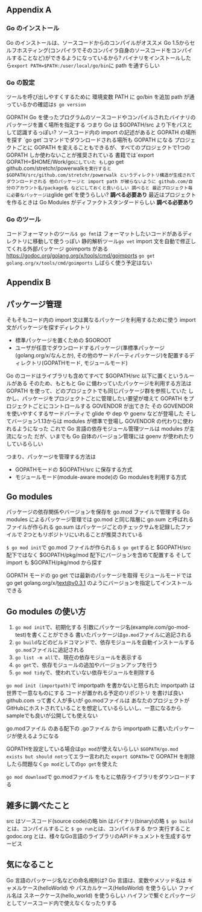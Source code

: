 ## Appendix A
### Go のインストール
Go のインストールは、ソースコードからのコンパイルがオススメ
Go 1.5からセルフホスティング(コンパイラでそのコンパイラ自身のソースコードをコンパイルすることなど)ができるようになっているから?
バイナリをインストールしたら`export PATH=$PATH:/user/local/go/bin`に path を通すらしい
### Go の設定
ツールを呼び出しやすくするために 環境変数 PATH に go/bin を追加
path が通っているかの確認は`$ go version`

GOPATH
Go を使ったプログラムのソースコードやコンパイルされたバイナリのパッケージを置く場所を指定する
つまり Go は $GOPATH/src より下をパスとして認識するっぽい?
ソースコード内の import の記述があると GOPATH の場所を探す
`go get`コマンドでダウンロードされる場所も GOPATH になる
プロジェクトごとに GOPATH を変えることもできるが、すべてのプロジェクトで1つの GOPATH しか使わないことが推奨されている
書籍では`export GOPATH=$HOME/Work/go`にしていた
もし`go get github.com/stretchr/powerwalk`を実行すると
$GOPATH/src/github.com/stretchr/powerwalk というディレクトリ構造が生成されてダウンロードされる
他のパッケージと import path が被らないように github.com/自分のアカウント名/package名 などにしておくと良いらしい
調べると 最近プロジェクト毎に必要なパッケージは`glide get`を使うらしい? __調べる必要あり__
最近はプロジェクトを作るときは Go Modules がディファクトスタンダードらしい __調べる必要あり__

### Go のツール
コードフォーマットのツール`$ go fmt`は フォーマットしたいコードがあるディレクトリに移動して使うっぽい
静的解析ツール`go vet`
import 文を自動で修正してくれる外部パッケージ goimports がある
https://godoc.org/golang.org/x/tools/cmd/goimports
`go get golang.org/x/tools/cmd/goimports`
しばらく使う予定はない

## Appendix B


## パッケージ管理
そもそもコード内の import 文は異なるパッケージを利用するために使う
import文がパッケージを探すディレクトリ
- 標準パッケージを置くための $GOROOT
- ユーザが任意でダウンロードするパッケージ(準標準パッケージ(golang.org/x/なんとか), その他のサードパーティパッケージ)を配置するディレクトリ(GOPATHモード, モジュールモード)

Go のコードはライブラリも含めてすべて $GOPATH/src 以下に置くというルールがある
そのため、もともと Go に備わっていたパッケージを利用する方法は GOPATH を使って、どのプロジェクトでも同じパッケージ群を参照していた
しかし、パッケージをプロジェクトごとに管理したい要望が増えて GOPATH をプロジェクトごとにコントロールする GOVENDOR が出てきた
その GOVENDOR を使いやすくするサードパーティで glide や dep や goenv などが登場した
そしてバージョン1.13からは modules が標準で登場し GOVENDOR の代わりに使われるようになった
これで Go 言語の依存モジュール管理ツールは modules が主流になった
だが、いまでも Go 自体のバージョン管理には goenv が使われたりしているらしい

つまり、パッケージを管理する方法は
- GOPATHモードの $GOPATH/src に保存する方式
- モジュールモード(module-aware mode)の Go modulesを利用する方式

## Go modules
パッケージの依存関係やバージョンを保存を go.mod ファイルで管理する
Go modules によるパッケージ管理では go.mod と同じ階層に go.sum と呼ばれるファイルが作られる
go.sum はパッケージごとのチェックサムを記録したファイルで 2つともリポジトリにいれることが推奨されている

`$ go mod init`で go.mod ファイルが作られる
`$ go get`すると $GOPATH/src 配下ではなく $GOPATH/pkg/mod 配下にバージョンを含めて配置する
そして import も $GOPATH/pkg/mod から探す

GOPATH モードの go get では最新のパッケージを取得
モジュールモードでは go get golang.org/x/text@v0.3.1 のようにバージョンを指定してインストールできる

## Go modules の使い方
1. `go mod init`で、初期化する
引数にパッケージ名(example.com/go-mod-test)を書くことができる
書いたパッケージは`go.mod`ファイルに追記される
2. `go build`などのビルドコマンドで、依存モジュールを自動インストールする
`go.mod`ファイルに追記される
3. `go list -m all`で、現在の依存モジュールを表示する
4. `go get`で、依存モジュールの追加やバージョンアップを行う
5. `go mod tidy`で、使われていない依存モジュールを削除する

`go mod init (importpath)`で importpath を書かないと怒られた
importpath は世界で一意なものにする
コードが置かれる予定のリポジトリ を書けば良い
github.com って書く人が多いが go.modファイルは あなたのプロジェクトがGitHubにホストされていることを想定しているらしいし、一意になるから
sampleでも良いが公開しても使えない

go.modファイル のある配下の .goファイル から importpath に書いたパッケージが使えるようになる

GOPATHを設定している場合は`go mod`が使えないらしい
`$GOPATH/go.mod exists but should not`ってエラー言われた
`export GOPATH=`で GOPATH を削除したら問題なく`go mod`としての`go get`を使えた

`go mod download`で go.modファイル をもとに依存ライブラリをダウンロードする

## 雑多に調べたこと
src はソースコード(source code)の略
bin はバイナリ(binary)の略
`$ go build`とは、コンパイルすること
`$ go run`とは、コンパイルする かつ 実行すること
godoc.org とは、様々なGo言語のライブラリのAPIドキュメントを生成するサービス

## 気になること
Go 言語のパッケージ名などの命名規則は?
Go 言語は、変数やメソッド名は キャメルケース(helloWorld) や パスカルケース(HelloWorld) を使うらしい
ファイル名は スネークケース(hello_world) を使うらしい
ハイフンで繋ぐとパッケージとしてソースコード内で使えなくなったりする
